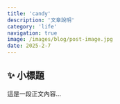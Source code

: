```yaml
---
title: 'candy'
description: '文章說明'
category: 'life'
navigation: true
image: /images/blog/post-image.jpg
date: 2025-2-7
---
```

## ✨ 小標題

這是一段正文內容...
